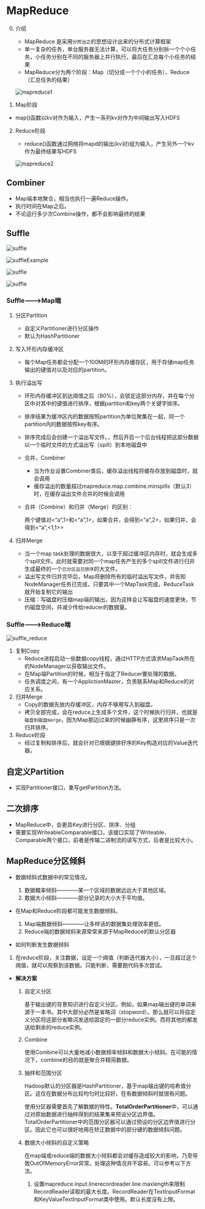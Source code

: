 # MapReduce

0. 介绍
    * MapReduce 是采用`分而治之`的思想设计出来的分布式计算框架
    * 单一复杂的任务，单台服务器无法计算，可以将大任务分别拆一个个小任务，小任务分别在不同的服务器上并行执行，最后在汇总每个小任务的结果
    * MapReduce分为两个阶段：Map（切分成一个个小的任务）、Reduce（汇总任务的结果）

    ![mapreduce1](D:\WorkSpace\MyNote\大数据\img\mapreduce1.png)
    
1. Map阶段
    
* map()函数以kv对作为输入，产生一系列kv对作为中间输出写入HDFS
    
2. Reduce阶段
    
    * reduce()函数通过网络将mapd的输出(kv对)组为输入，产生另外一个kv作为最终结果写HDFS
    
    ![mapreduce2](D:\WorkSpace\MyNote\大数据\img\mapreduce2.png)

## Combiner
* Map端本地聚合，相当也执行一遍Reduce操作。
* 执行时间在Map之后。
* 不论运行多少次Combine操作，都不会影响最终的结果

## Suffle

![suffle](img/suffle.png)


![suffleExample](img/suffle_example.png)

![suffle](img/suffle_2.png)

![suffle](img/suffle_3.png)

### Suffle--->Map端

1. 分区Partition
    * 自定义Partitioner进行分区操作
    * 默认为HashPartitioner
2. 写入环形内存缓冲区
    
    * 每个Map任务都会分配一个100M的环形内存缓存区，用于存储map任务输出的键值对以及对应的partition。
3. 执行溢出写
    * 环形内存缓冲区到达阈值之后（80%），会锁定这部分内存，并在每个分区中对其中的键值进行排序，根据partition和key两个关键字排序。
    * 排序结果为缓冲区内的数据按照partition为单位聚集在一起，同一个partition内的数据按照key有序。
    * 排序完成后会创建一个溢出写文件。，然后开启一个后台线程把这部分数据以一个临时文件的方式溢出写（spill）到本地磁盘中
    * 合并，Combiner
        * 当为作业设置Combiner类后，缓存溢出线程将缓存存放到磁盘时，就会调用
        * 缓存溢出的数量超过mapreduce.map.combine.minspills（默认3）时，在缓存溢出文件合并的时候会调用
    * 合并（Combine）和归并（Merge）的区别：

        两个键值对<“a”,1>和<“a”,1>，如果合并，会得到<“a”,2>，如果归并，会得到<“a”,<1,1>>
4. 归并Merge
    * 当一个map task处理的数据很大，以至于超过缓冲区内存时，就会生成多个spill文件。此时就需要对同一个map任务产生的多个spill文件进行归并生成最终的一个`已分区且已排序`的大文件。
    * 溢出写文件归并完毕后，Map将删除所有的临时溢出写文件，并告知NodeManager任务已完成，只要其中一个MapTask完成，ReduceTask就开始复制它的输出
    * 压缩：写磁盘时压缩map端的输出，因为这样会让写磁盘的速度更快，节约磁盘空间，并减少传给reducer的数据量。

### Suffle--->Reduce端

![suffle_reduce](img/suffle_reduce.png)

1. 复制Copy
    * Reduce进程启动一些数据copy线程，通过HTTP方式请求MapTask所在的NodeManager以获取输出文件。 
    * 在Map端Partition的时候，相当于指定了Reducer要处理的数据。
    * 任务调度之间，有一个ApplictionMaster，负责联系Map和Reduce的对应关系。
2. 归并Merge
    * Copy的数据先放内存缓冲区，内存不够用写入到磁盘。
    * 拷贝全部完成，会在reduce上生成多个文件，这个时候执行归并，也就是`磁盘到磁盘merge`，因为Map那边过来的时候幽静有序，这里排序只是一次归并排序。
3. Reduce阶段
    * 经过复制和排序后，就会针对已根据键排好序的Key构造对应的Value迭代器。


## 自定义Partition

* 实现Partitioner接口，重写getPartition方法。

## 二次排序

* MapReduce中，会更具Key进行分区、排序、分组
* 需要实现WriteableComparable接口，该接口实现了Writeable、Comparable两个接口，前者是传输二进制流的读写方式，后者是比较大小。

## MapReduce分区倾斜

* 数据倾斜式数据中的常见情况。
    1. 数据概率倾斜————某一个区域的数据远远大于其他区域。
    2. 数据大小倾斜————部分记录的大小大于平均值。
    
* 在Map和Reduce阶段都可能发生数据倾斜。
    1. Map端数据倾斜————让多样话的数据集处理效率更低。
    2. Reduce端的数据倾斜来源常常来源于MapReduce的默认分区器

* 如何判断发生数据倾斜
    
1. 在reduce阶段，关注数据，设定一个阈值（判断迭代器大小），一旦超过这个阈值，就可以观察到该数据。只能判断，需要跑代码多次尝试。
    
* **解决方案**
    
    1. 自定义分区
    
       基于输出键的背景知识进行自定义分区。例如，如果map输出键的单词来源于一本书。其中大部分必然是省略词（stopword）。那么就可以将自定义分区将这部分省略词发送给固定的一部分reduce实例。而将其他的都发送给剩余的reduce实例。
    
    2. Combine
    
       使用Combine可以大量地减小数据频率倾斜和数据大小倾斜。在可能的情况下，combine的目的就是聚合并精简数据。
    
    3. 抽样和范围分区
    
       Hadoop默认的分区器是HashPartitioner，基于map输出键的哈希值分区。这仅在数据分布比较均匀时比较好。在有数据倾斜时就很有问题。
    
       使用分区器需要首先了解数据的特性。**TotalOrderPartitioner**中，可以通过对原始数据进行抽样得到的结果集来预设分区边界值。TotalOrderPartitioner中的范围分区器可以通过预设的分区边界值进行分区。因此它也可以很好地用在矫正数据中的部分键的数据倾斜问题。
    
    4. 数据大小倾斜的自定义策略
    
       在map端或reduce端的数据大小倾斜都会对缓存造成较大的影响，乃至导致OutOfMemoryError异常。处理这种情况并不容易。可以参考以下方法。
    
       1. 设置mapreduce.input.linerecordreader.line.maxlength来限制RecordReader读取的最大长度。RecordReader在TextInputFormat和KeyValueTextInputFormat类中使用。默认长度没有上限。
    
    